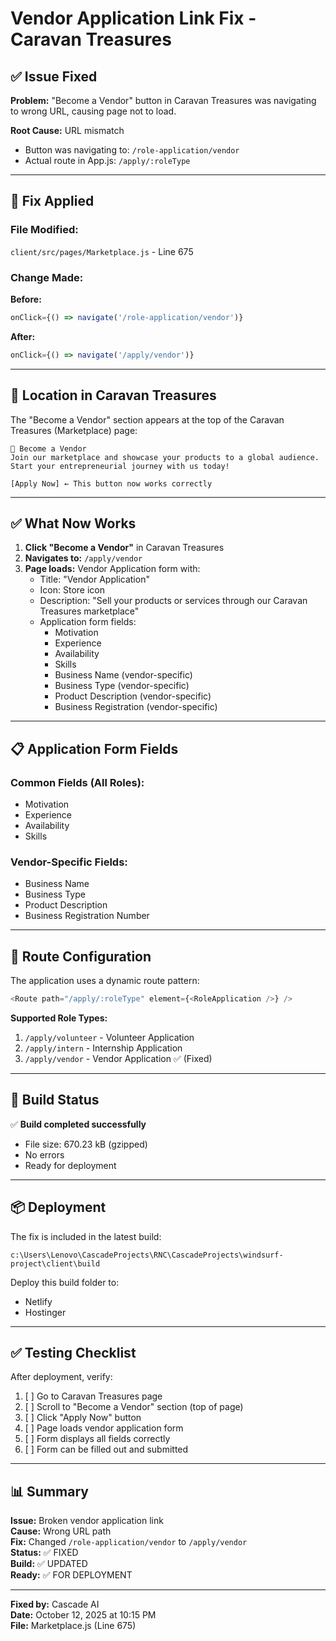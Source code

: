 # Vendor Application Link Fix - Caravan Treasures

## ✅ Issue Fixed

**Problem:** "Become a Vendor" button in Caravan Treasures was navigating to wrong URL, causing page not to load.

**Root Cause:** URL mismatch
- Button was navigating to: `/role-application/vendor`
- Actual route in App.js: `/apply/:roleType`

---

## 🔧 Fix Applied

### File Modified:
`client/src/pages/Marketplace.js` - Line 675

### Change Made:

**Before:**
```javascript
onClick={() => navigate('/role-application/vendor')}
```

**After:**
```javascript
onClick={() => navigate('/apply/vendor')}
```

---

## 📍 Location in Caravan Treasures

The "Become a Vendor" section appears at the top of the Caravan Treasures (Marketplace) page:

```
🌟 Become a Vendor
Join our marketplace and showcase your products to a global audience. 
Start your entrepreneurial journey with us today!

[Apply Now] ← This button now works correctly
```

---

## ✅ What Now Works

1. **Click "Become a Vendor"** in Caravan Treasures
2. **Navigates to:** `/apply/vendor`
3. **Page loads:** Vendor Application form with:
   - Title: "Vendor Application"
   - Icon: Store icon
   - Description: "Sell your products or services through our Caravan Treasures marketplace"
   - Application form fields:
     - Motivation
     - Experience
     - Availability
     - Skills
     - Business Name (vendor-specific)
     - Business Type (vendor-specific)
     - Product Description (vendor-specific)
     - Business Registration (vendor-specific)

---

## 📋 Application Form Fields

### Common Fields (All Roles):
- Motivation
- Experience
- Availability
- Skills

### Vendor-Specific Fields:
- Business Name
- Business Type
- Product Description
- Business Registration Number

---

## 🎯 Route Configuration

The application uses a dynamic route pattern:

```javascript
<Route path="/apply/:roleType" element={<RoleApplication />} />
```

**Supported Role Types:**
1. `/apply/volunteer` - Volunteer Application
2. `/apply/intern` - Internship Application
3. `/apply/vendor` - Vendor Application ✅ (Fixed)

---

## 🚀 Build Status

✅ **Build completed successfully**
- File size: 670.23 kB (gzipped)
- No errors
- Ready for deployment

---

## 📦 Deployment

The fix is included in the latest build:
```
c:\Users\Lenovo\CascadeProjects\RNC\CascadeProjects\windsurf-project\client\build
```

Deploy this build folder to:
- Netlify
- Hostinger

---

## ✅ Testing Checklist

After deployment, verify:

1. [ ] Go to Caravan Treasures page
2. [ ] Scroll to "Become a Vendor" section (top of page)
3. [ ] Click "Apply Now" button
4. [ ] Page loads vendor application form
5. [ ] Form displays all fields correctly
6. [ ] Form can be filled out and submitted

---

## 📊 Summary

**Issue:** Broken vendor application link  
**Cause:** Wrong URL path  
**Fix:** Changed `/role-application/vendor` to `/apply/vendor`  
**Status:** ✅ FIXED  
**Build:** ✅ UPDATED  
**Ready:** ✅ FOR DEPLOYMENT  

---

**Fixed by:** Cascade AI  
**Date:** October 12, 2025 at 10:15 PM  
**File:** Marketplace.js (Line 675)
